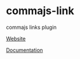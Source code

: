 # commajs-link
commajs links plugin

[Website](https://www.commajs.com)

[Documentation](https://www.commajs.com/docs)
